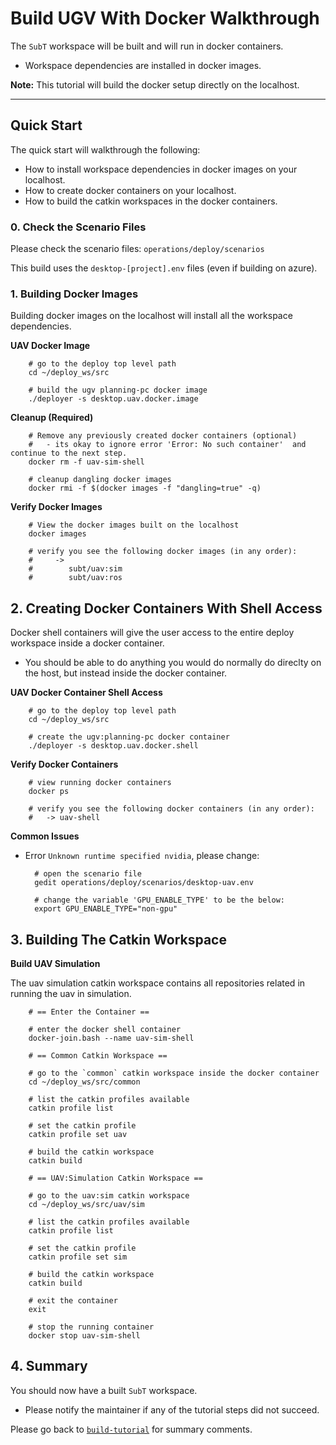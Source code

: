# Build UGV With Docker Walkthrough

The `SubT` workspace will be built and will run in docker containers.
    
- Workspace dependencies are installed in docker images.

**Note:** This tutorial will build the docker setup directly on the localhost.

* * *

## Quick Start

The quick start will walkthrough the following:

- How to install workspace dependencies in docker images on your localhost.
- How to create docker containers on your localhost.
- How to build the catkin workspaces in the docker containers.

### 0. Check the Scenario Files

Please check the scenario files: `operations/deploy/scenarios`

This build uses the `desktop-[project].env` files (even if building on azure).

### 1. Building Docker Images

Building docker images on the localhost will install all the workspace dependencies.

**UAV Docker Image**

        # go to the deploy top level path
        cd ~/deploy_ws/src

        # build the ugv planning-pc docker image
        ./deployer -s desktop.uav.docker.image

**Cleanup (Required)**

        # Remove any previously created docker containers (optional)
        #   - its okay to ignore error 'Error: No such container'  and continue to the next step.
        docker rm -f uav-sim-shell

        # cleanup dangling docker images
        docker rmi -f $(docker images -f "dangling=true" -q)

**Verify Docker Images** 

        # View the docker images built on the localhost
        docker images

        # verify you see the following docker images (in any order):
        #     ->
        #        subt/uav:sim
        #        subt/uav:ros

## 2. Creating Docker Containers With Shell Access

Docker shell containers will give the user access to the entire deploy workspace inside a docker container.

- You should be able to do anything you would do normally do direclty on the host, but instead inside the docker container.

**UAV Docker Container Shell Access**

        # go to the deploy top level path
        cd ~/deploy_ws/src

        # create the ugv:planning-pc docker container
        ./deployer -s desktop.uav.docker.shell

**Verify Docker Containers** 

        # view running docker containers
        docker ps

        # verify you see the following docker containers (in any order):
        #   -> uav-shell

**Common Issues**

- Error `Unknown runtime specified nvidia`, please change:

        # open the scenario file
        gedit operations/deploy/scenarios/desktop-uav.env

        # change the variable 'GPU_ENABLE_TYPE' to be the below:
        export GPU_ENABLE_TYPE="non-gpu"

## 3. Building The Catkin Workspace

**Build UAV Simulation**

The uav simulation catkin workspace contains all repositories related in running the uav in simulation.

        # == Enter the Container ==
        
        # enter the docker shell container
        docker-join.bash --name uav-sim-shell

        # == Common Catkin Workspace ==

        # go to the `common` catkin workspace inside the docker container
        cd ~/deploy_ws/src/common

        # list the catkin profiles available
        catkin profile list

        # set the catkin profile
        catkin profile set uav

        # build the catkin workspace
        catkin build

        # == UAV:Simulation Catkin Workspace ==

        # go to the uav:sim catkin workspace
        cd ~/deploy_ws/src/uav/sim

        # list the catkin profiles available
        catkin profile list

        # set the catkin profile
        catkin profile set sim

        # build the catkin workspace
        catkin build

        # exit the container
        exit

        # stop the running container
        docker stop uav-sim-shell

## 4. Summary

You should now have a built `SubT` workspace.

- Please notify the maintainer if any of the tutorial steps did not succeed.

Please go back to [`build-tutorial`](build-tutorial.md#Summary) for summary comments.
